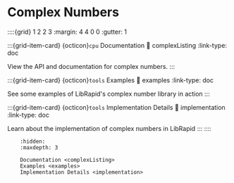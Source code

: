 # Complex Numbers

::::{grid} 1 2 2 3
:margin: 4 4 0 0
:gutter: 1

:::{grid-item-card} {octicon}`cpu` Documentation
:link: complexListing
:link-type: doc

View the API and documentation for complex numbers.
:::

:::{grid-item-card} {octicon}`tools` Examples
:link: examples
:link-type: doc

See some examples of LibRapid's complex number library in action
:::

:::{grid-item-card} {octicon}`tools` Implementation Details
:link: implementation
:link-type: doc

Learn about the implementation of complex numbers in LibRapid
:::
::::

```{toctree}
    :hidden:
    :maxdepth: 3
    
    Documentation <complexListing>
    Examples <examples>
    Implementation Details <implementation>
```
